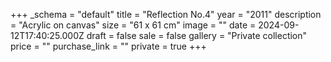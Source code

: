+++
_schema = "default"
title = "Reflection No.4"
year = "2011"
description = "Acrylic on canvas"
size = "61 x 61 cm"
image = ""
date = 2024-09-12T17:40:25.000Z
draft = false
sale = false
gallery = "Private collection"
price = ""
purchase_link = ""
private = true
+++
